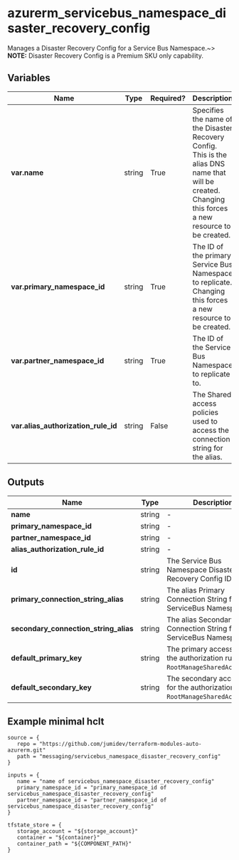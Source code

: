 # azurerm_servicebus_namespace_disaster_recovery_config

Manages a Disaster Recovery Config for a Service Bus Namespace.~> **NOTE:** Disaster Recovery Config is a Premium SKU only capability.

## Variables

| Name | Type | Required? |  Description |
| ---- | ---- | --------- |  ----------- |
| **var.name** | string | True | Specifies the name of the Disaster Recovery Config. This is the alias DNS name that will be created. Changing this forces a new resource to be created. | 
| **var.primary_namespace_id** | string | True | The ID of the primary Service Bus Namespace to replicate. Changing this forces a new resource to be created. | 
| **var.partner_namespace_id** | string | True | The ID of the Service Bus Namespace to replicate to. | 
| **var.alias_authorization_rule_id** | string | False | The Shared access policies used to access the connection string for the alias. | 



## Outputs

| Name | Type | Description |
| ---- | ---- | --------- | 
| **name** | string  | - | 
| **primary_namespace_id** | string  | - | 
| **partner_namespace_id** | string  | - | 
| **alias_authorization_rule_id** | string  | - | 
| **id** | string  | The Service Bus Namespace Disaster Recovery Config ID. | 
| **primary_connection_string_alias** | string  | The alias Primary Connection String for the ServiceBus Namespace. | 
| **secondary_connection_string_alias** | string  | The alias Secondary Connection String for the ServiceBus Namespace | 
| **default_primary_key** | string  | The primary access key for the authorization rule `RootManageSharedAccessKey`. | 
| **default_secondary_key** | string  | The secondary access key for the authorization rule `RootManageSharedAccessKey`. | 

## Example minimal hclt

```hcl
source = {
   repo = "https://github.com/jumidev/terraform-modules-auto-azurerm.git" 
   path = "messaging/servicebus_namespace_disaster_recovery_config" 
}

inputs = {
   name = "name of servicebus_namespace_disaster_recovery_config" 
   primary_namespace_id = "primary_namespace_id of servicebus_namespace_disaster_recovery_config" 
   partner_namespace_id = "partner_namespace_id of servicebus_namespace_disaster_recovery_config" 
}

tfstate_store = {
   storage_account = "${storage_account}" 
   container = "${container}" 
   container_path = "${COMPONENT_PATH}" 
}


```